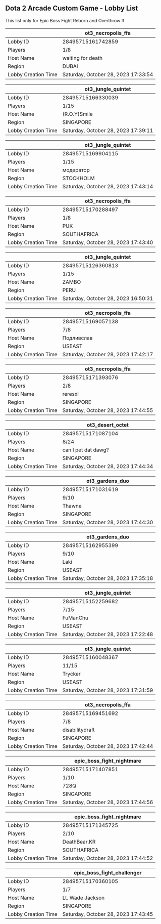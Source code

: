 ## Dota 2 Arcade Custom Game - Lobby List

This list only for Epic Boss Fight Reborn and Overthrow 3

|  | ot3_necropolis_ffa |
| ------ | ------ |
| Lobby ID | 28495715161742859 |
| Players | 1/8 |
| Host Name | waiting for death |
| Region | DUBAI |
| Lobby Creation Time | Saturday, October 28, 2023 17:33:54 |


|  | ot3_jungle_quintet |
| ------ | ------ |
| Lobby ID | 28495715166330039 |
| Players | 1/15 |
| Host Name | (R.O.Y)Smile |
| Region | SINGAPORE |
| Lobby Creation Time | Saturday, October 28, 2023 17:39:11 |


|  | ot3_jungle_quintet |
| ------ | ------ |
| Lobby ID | 28495715169904115 |
| Players | 1/15 |
| Host Name | модератор |
| Region | STOCKHOLM |
| Lobby Creation Time | Saturday, October 28, 2023 17:43:14 |


|  | ot3_necropolis_ffa |
| ------ | ------ |
| Lobby ID | 28495715170288497 |
| Players | 1/8 |
| Host Name | PUK |
| Region | SOUTHAFRICA |
| Lobby Creation Time | Saturday, October 28, 2023 17:43:40 |


|  | ot3_jungle_quintet |
| ------ | ------ |
| Lobby ID | 28495715126360813 |
| Players | 1/15 |
| Host Name | ZAMBO |
| Region | PERU |
| Lobby Creation Time | Saturday, October 28, 2023 16:50:31 |


|  | ot3_necropolis_ffa |
| ------ | ------ |
| Lobby ID | 28495715169057138 |
| Players | 7/8 |
| Host Name | Подливслав |
| Region | USEAST |
| Lobby Creation Time | Saturday, October 28, 2023 17:42:17 |


|  | ot3_necropolis_ffa |
| ------ | ------ |
| Lobby ID | 28495715171393076 |
| Players | 2/8 |
| Host Name | reresxl |
| Region | SINGAPORE |
| Lobby Creation Time | Saturday, October 28, 2023 17:44:55 |


|  | ot3_desert_octet |
| ------ | ------ |
| Lobby ID | 28495715171087104 |
| Players | 8/24 |
| Host Name | can I pet dat dawg? |
| Region | SINGAPORE |
| Lobby Creation Time | Saturday, October 28, 2023 17:44:34 |


|  | ot3_gardens_duo |
| ------ | ------ |
| Lobby ID | 28495715171031619 |
| Players | 9/10 |
| Host Name | Thawne |
| Region | SINGAPORE |
| Lobby Creation Time | Saturday, October 28, 2023 17:44:30 |


|  | ot3_gardens_duo |
| ------ | ------ |
| Lobby ID | 28495715162955399 |
| Players | 9/10 |
| Host Name | Laki |
| Region | USEAST |
| Lobby Creation Time | Saturday, October 28, 2023 17:35:18 |


|  | ot3_jungle_quintet |
| ------ | ------ |
| Lobby ID | 28495715152259682 |
| Players | 7/15 |
| Host Name | FuManChu |
| Region | USEAST |
| Lobby Creation Time | Saturday, October 28, 2023 17:22:48 |


|  | ot3_jungle_quintet |
| ------ | ------ |
| Lobby ID | 28495715160048367 |
| Players | 11/15 |
| Host Name | Trycker |
| Region | USEAST |
| Lobby Creation Time | Saturday, October 28, 2023 17:31:59 |


|  | ot3_necropolis_ffa |
| ------ | ------ |
| Lobby ID | 28495715169451692 |
| Players | 7/8 |
| Host Name | disabilitydraft |
| Region | SINGAPORE |
| Lobby Creation Time | Saturday, October 28, 2023 17:42:44 |


|  | epic_boss_fight_nightmare |
| ------ | ------ |
| Lobby ID | 28495715171407851 |
| Players | 1/10 |
| Host Name | 728Q |
| Region | SINGAPORE |
| Lobby Creation Time | Saturday, October 28, 2023 17:44:56 |


|  | epic_boss_fight_nightmare |
| ------ | ------ |
| Lobby ID | 28495715171345725 |
| Players | 2/10 |
| Host Name | DeathBear.KR |
| Region | SOUTHAFRICA |
| Lobby Creation Time | Saturday, October 28, 2023 17:44:52 |


|  | epic_boss_fight_challenger |
| ------ | ------ |
| Lobby ID | 28495715170360105 |
| Players | 1/7 |
| Host Name | Lt. Wade Jackson |
| Region | SINGAPORE |
| Lobby Creation Time | Saturday, October 28, 2023 17:43:45 |



